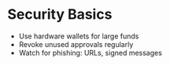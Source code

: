 # Security Basics

- Use hardware wallets for large funds
- Revoke unused approvals regularly
- Watch for phishing: URLs, signed messages
